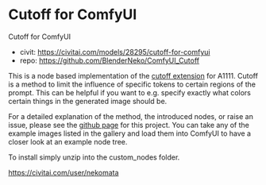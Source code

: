 Cutoff for ComfyUI
========================
Cutoff for ComfyUI
* civit: https://civitai.com/models/28295/cutoff-for-comfyui
* repo: https://github.com/BlenderNeko/ComfyUI_Cutoff

This is a node based implementation of the [cutoff extension](https://github.com/hnmr293/sd-webui-cutoff) for A1111. Cutoff is a method to limit the influence of specific tokens to certain regions of the prompt. This can be helpful if you want to e.g. specify exactly what colors certain things in the generated image should be.

For a detailed explanation of the method, the introduced nodes, or raise an issue, please see the [github page](https://github.com/BlenderNeko/ComfyUI_Cutoff) for this project. You can take any of the example images listed in the gallery and load them into ComfyUI to have a closer look at an example node tree.

To install simply unzip into the custom_nodes folder.



https://civitai.com/user/nekomata
